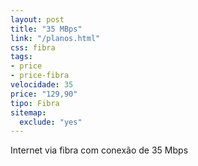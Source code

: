 ```yaml
---
layout: post
title: "35 MBps"
link: "/planos.html"
css: fibra
tags:
- price
- price-fibra
velocidade: 35
price: "129,90"
tipo: Fibra
sitemap:
  exclude: "yes"
---
```


Internet via fibra com conexão de 35 Mbps 